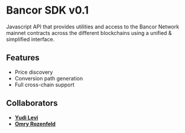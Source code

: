 # Bancor SDK v0.1

Javascript API that provides utilities and access to the Bancor Network mainnet contracts across the different blockchains using a unified & simplified interface.

## Features

  * Price discovery
  * Conversion path generation
  * Full cross-chain support

## Collaborators

* **[Yudi Levi](https://github.com/yudilevi)**
* **[Omry Rozenfeld](https://github.com/omryr)**

